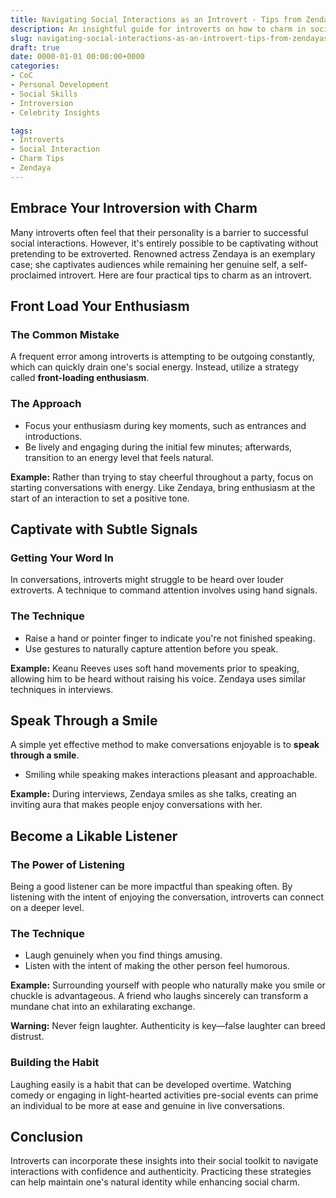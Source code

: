 ```yaml
---
title: Navigating Social Interactions as an Introvert - Tips from Zendaya's Playbook
description: An insightful guide for introverts on how to charm in social interactions without changing their true selves, inspired by Zendaya's techniques.
slug: navigating-social-interactions-as-an-introvert-tips-from-zendayas-playbook
draft: true
date: 0000-01-01 00:00:00+0000
categories:
- CoC
- Personal Development
- Social Skills
- Introversion
- Celebrity Insights

tags:
- Introverts
- Social Interaction
- Charm Tips
- Zendaya
---
```


## Embrace Your Introversion with Charm

Many introverts often feel that their personality is a barrier to successful social interactions. However, it's entirely possible to be captivating without pretending to be extroverted. Renowned actress Zendaya is an exemplary case; she captivates audiences while remaining her genuine self, a self-proclaimed introvert. Here are four practical tips to charm as an introvert.

## Front Load Your Enthusiasm

### The Common Mistake

A frequent error among introverts is attempting to be outgoing constantly, which can quickly drain one's social energy. Instead, utilize a strategy called **front-loading enthusiasm**.

### The Approach

- Focus your enthusiasm during key moments, such as entrances and introductions.
- Be lively and engaging during the initial few minutes; afterwards, transition to an energy level that feels natural.

**Example:** Rather than trying to stay cheerful throughout a party, focus on starting conversations with energy. Like Zendaya, bring enthusiasm at the start of an interaction to set a positive tone.

## Captivate with Subtle Signals

### Getting Your Word In

In conversations, introverts might struggle to be heard over louder extroverts. A technique to command attention involves using hand signals.

### The Technique

- Raise a hand or pointer finger to indicate you're not finished speaking.
- Use gestures to naturally capture attention before you speak.

**Example:** Keanu Reeves uses soft hand movements prior to speaking, allowing him to be heard without raising his voice. Zendaya uses similar techniques in interviews.

## Speak Through a Smile

A simple yet effective method to make conversations enjoyable is to **speak through a smile**.

- Smiling while speaking makes interactions pleasant and approachable.

**Example:** During interviews, Zendaya smiles as she talks, creating an inviting aura that makes people enjoy conversations with her.

## Become a Likable Listener

### The Power of Listening

Being a good listener can be more impactful than speaking often. By listening with the intent of enjoying the conversation, introverts can connect on a deeper level.

### The Technique

- Laugh genuinely when you find things amusing.
- Listen with the intent of making the other person feel humorous.

**Example:** Surrounding yourself with people who naturally make you smile or chuckle is advantageous. A friend who laughs sincerely can transform a mundane chat into an exhilarating exchange.

**Warning:** Never feign laughter. Authenticity is key—false laughter can breed distrust.

### Building the Habit

Laughing easily is a habit that can be developed overtime. Watching comedy or engaging in light-hearted activities pre-social events can prime an individual to be more at ease and genuine in live conversations.

## Conclusion

Introverts can incorporate these insights into their social toolkit to navigate interactions with confidence and authenticity. Practicing these strategies can help maintain one's natural identity while enhancing social charm.
